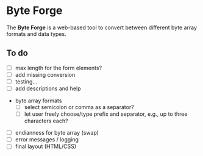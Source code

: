 # Byte Forge

The **Byte Forge** is a web-based tool to convert between different byte array
formats and data types.

## To do

- [ ] max length for the form elements?
- [ ] add missing conversion
- [ ] testing...
- [ ] add descriptions and help
- byte array formats
  - [ ] select semicolon or comma as a separator?
  - [ ] let user freely choose/type prefix and separator, e.g., up to three characters each?
- [ ] endianness for byte array (swap)
- [ ] error messages / logging
- [ ] final layout (HTML/CSS)
